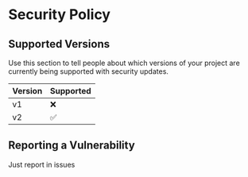 # Security Policy

## Supported Versions

Use this section to tell people about which versions of your project are
currently being supported with security updates.

| Version | Supported          |
|---------| ------------------ |
|   v1    | :x: |
|   v2    | :white_check_mark: |

## Reporting a Vulnerability

Just report in issues
